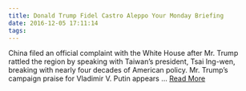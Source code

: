 ```yaml
---
title: Donald Trump Fidel Castro Aleppo Your Monday Briefing
date: 2016-12-05 17:11:14
tags:
---
```

China filed an official complaint with the White House after Mr. Trump rattled the region by speaking with Taiwan’s president, Tsai Ing-wen, breaking with nearly four decades of American policy. Mr. Trump’s campaign praise for Vladimir V. Putin appears ...
[Read More](http://www.nytimes.com/2016/12/04/briefing/asia-briefing.html)